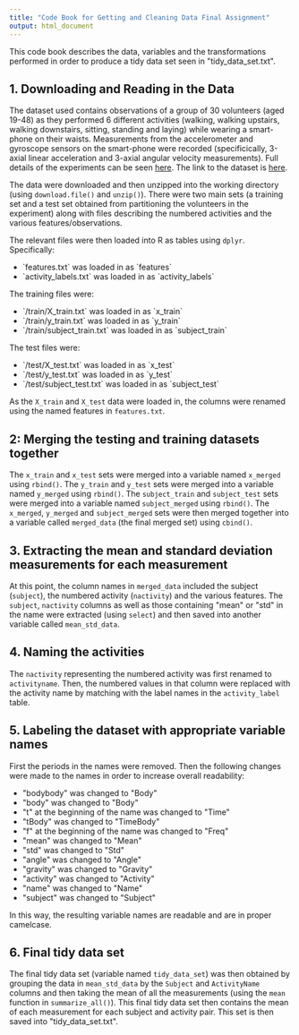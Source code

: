 ```yaml
---
title: "Code Book for Getting and Cleaning Data Final Assignment"
output: html_document
---
```


This code book describes the data, variables and the transformations performed in order to produce a tidy data set seen in "tidy_data_set.txt".

## 1. Downloading and Reading in the Data
The dataset used contains observations of a group of 30 volunteers (aged 19-48) as they performed 6 different activities (walking, walking upstairs, walking downstairs, sitting, standing and laying) while wearing a smart-phone on their waists. Measurements from the accelerometer and gyroscope sensors on the smart-phone were recorded (specificically, 3-axial linear acceleration and 3-axial angular velocity measurements). Full details of the experiments can be seen <a href="http://archive.ics.uci.edu/ml/datasets/Human+Activity+Recognition+Using+Smartphones">here</a>. The link to the dataset is <a href="https://d396qusza40orc.cloudfront.net/getdata%2Fprojectfiles%2FUCI%20HAR%20Dataset.zip">here</a>.

The data were downloaded and then unzipped into the working directory (using `download.file()` and `unzip()`). There were two main sets (a training set and a test set obtained from partitioning the volunteers in the experiment) along with files describing the numbered activities and the various features/observations.

The relevant files were then loaded into R as tables using `dplyr`. Specifically:
<ul>
<li>`features.txt` was loaded in as `features`</li>
<li>`activity_labels.txt` was loaded in as `activity_labels`</li>
</ul>

The training files were:
<ul>
<li>`/train/X_train.txt` was loaded in as `x_train`</li>
<li>`/train/y_train.txt` was loaded in as `y_train`</li>
<li>`/train/subject_train.txt` was loaded in as `subject_train`</li>
</ul>

The test files were:
<ul>
<li>`/test/X_test.txt` was loaded in as `x_test`</li>
<li>`/test/y_test.txt` was loaded in as `y_test`</li>
<li>`/test/subject_test.txt` was loaded in as `subject_test`</li>
</ul>

As the `X_train` and `X_test` data were loaded in, the columns were renamed using the named features in `features.txt`.

## 2: Merging the testing and training datasets together
The `x_train` and `x_test` sets were merged into a variable named `x_merged` using `rbind()`.
The `y_train` and `y_test` sets were merged into a variable named `y_merged` using `rbind()`.
The `subject_train` and `subject_test` sets were merged into a variable named `subject_merged` using `rbind()`.
The `x_merged`, `y_merged` and `subject_merged` sets were then merged together into a variable called `merged_data` (the final merged set) using `cbind()`.

## 3. Extracting the mean and standard deviation measurements for each measurement
At this point, the column names in `merged_data` included the subject (`subject`), the numbered activity (`nactivity`) and the various features.
The `subject`, `nactivity` columns as well as those containing "mean" or "std" in the name were extracted (using `select`) and then saved into another variable called `mean_std_data`. 

## 4. Naming the activities
The `nactivity` representing the numbered activity was first renamed to `activityname`. Then, the numbered values in that column were replaced with the activity name by matching with the label names in the `activity_label` table. 

## 5. Labeling the dataset with appropriate variable names
First the periods in the names were removed. Then the following changes were made to the names in order to increase overall readability:
<ul>
<li>"bodybody" was changed to "Body"</li>
<li>"body" was changed to "Body"</li>
<li>"t" at the beginning of the name was changed to "Time"</li>
<li>"tBody" was changed to "TimeBody"</li>
<li>"f" at the beginning of the name was changed to "Freq"</li>
<li>"mean" was changed to "Mean"</li>
<li>"std" was changed to "Std"</li>
<li>"angle" was changed to "Angle"</li>
<li>"gravity" was changed to "Gravity"</li>
<li>"activity" was changed to "Activity"</li>
<li>"name" was changed to "Name"</li>
<li>"subject" was changed to "Subject"</li>
</ul>

In this way, the resulting variable names are readable and are in proper camelcase.

## 6. Final tidy data set
The final tidy data set (variable named `tidy_data_set`) was then obtained by grouping the data in `mean_std_data` by the `Subject` and `ActivityName` columns and then taking the mean of all the measurements (using the `mean` function in `summarize_all()`). This final tidy data set then contains the mean of each measurement for each subject and activity pair. This set is then saved into "tidy_data_set.txt".